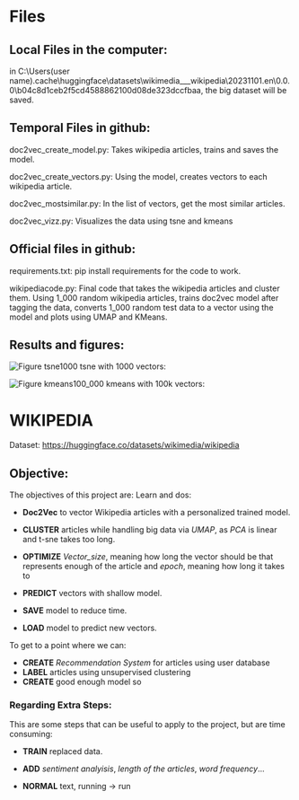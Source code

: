 # Files

## Local Files in the computer: 
in C:\Users\(user name)\.cache\huggingface\datasets\wikimedia___wikipedia\20231101.en\0.0.0\b04c8d1ceb2f5cd4588862100d08de323dccfbaa, the big dataset will be saved.

## Temporal Files in github:
doc2vec_create_model.py:
Takes wikipedia articles, trains and saves the model.

doc2vec_create_vectors.py:
Using the model, creates vectors to each wikipedia article.

doc2vec_mostsimilar.py:
In the list of vectors, get the most similar articles.

doc2vec_vizz.py:
Visualizes the data using tsne and kmeans

## Official files in github:
requirements.txt:
pip install requirements for the code to work.

wikipediacode.py:
Final code that takes the wikipedia articles and cluster them. 
Using 1_000 random wikipedia articles, trains doc2vec model after tagging the data, converts 1_000 random test data to a vector using the model and plots using UMAP and KMeans.

## Results and figures:

![Figure tsne1000](https://github.com/user-attachments/assets/8a2eaa36-dd5f-4140-a04e-ef019cadea41)
tsne with 1000 vectors:

![Figure kmeans100_000](https://github.com/user-attachments/assets/ef8515cb-3c7f-4ff7-aaf7-e94351c3c298)
kmeans with 100k vectors:

# WIKIPEDIA
Dataset: https://huggingface.co/datasets/wikimedia/wikipedia

## Objective: 

The objectives of this project are:
Learn and dos:

- **Doc2Vec** to vector Wikipedia articles with a personalized trained model.

- **CLUSTER** articles while handling big data via *UMAP*, as *PCA* is linear and t-sne takes too long.

- **OPTIMIZE** *Vector_size*, meaning how long the vector should be that represents enough of the article and *epoch*, meaning how long it takes to 

- **PREDICT** vectors with shallow model.

- **SAVE** model to reduce time.

- **LOAD** model to predict new vectors.

To get to a point where we can:

- **CREATE** *Recommendation System* for articles using user database
- **LABEL** articles using unsupervised clustering
- **CREATE** good enough model so 

### Regarding Extra Steps:

This are some steps that can be useful to apply to the project, but are time consuming:

-   **TRAIN** replaced data.

-   **ADD** *sentiment analyisis*, *length of the articles*, *word frequency*...

-   **NORMAL** text, running -> run

